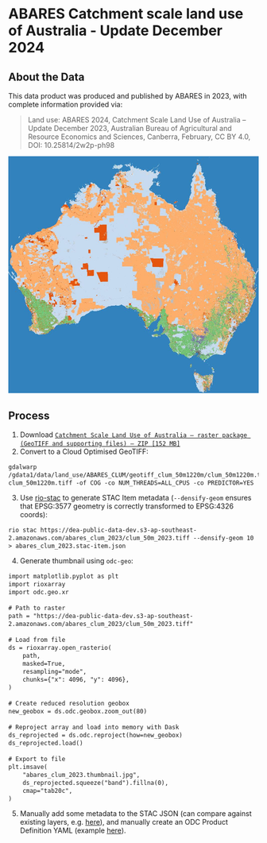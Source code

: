 
# ABARES Catchment scale land use of Australia - Update December 2024

## About the Data

This data product was produced and published by ABARES in 2023, with complete
information provided via:

> Land use: ABARES 2024, Catchment Scale Land Use of Australia – Update December 2023, Australian Bureau of Agricultural and Resource Economics and Sciences, Canberra, February, CC BY 4.0, DOI: 10.25814/2w2p-ph98

![](abares_clum_2023.thumbnail.jpg)


## Process

1. Download [`Catchment Scale Land Use of Australia – raster package (GeoTIFF and supporting files) – ZIP [152 MB]`](https://data.gov.au/data/dataset/8af26be3-da5d-4255-b554-f615e950e46d/resource/6deab695-3661-4135-abf7-19f25806cfd7/download/clum_50m_2023.zip)
2. Convert to a Cloud Optimised GeoTIFF:

```
gdalwarp /gdata1/data/land_use/ABARES_CLUM/geotiff_clum_50m1220m/clum_50m1220m.tif clum_50m1220m.tiff -of COG -co NUM_THREADS=ALL_CPUS -co PREDICTOR=YES
```

3. Use [rio-stac](https://github.com/developmentseed/rio-stac) to generate STAC Item metadata (`--densify-geom` ensures that EPSG:3577 geometry is correctly transformed to EPSG:4326 coords):

```
rio stac https://dea-public-data-dev.s3-ap-southeast-2.amazonaws.com/abares_clum_2023/clum_50m_2023.tiff --densify-geom 10 > abares_clum_2023.stac-item.json
```

4. Generate thumbnail using `odc-geo`:

```
import matplotlib.pyplot as plt
import rioxarray
import odc.geo.xr

# Path to raster
path = "https://dea-public-data-dev.s3-ap-southeast-2.amazonaws.com/abares_clum_2023/clum_50m_2023.tiff"

# Load from file
ds = rioxarray.open_rasterio(
    path,
    masked=True,
    resampling="mode",
    chunks={"x": 4096, "y": 4096},
)

# Create reduced resolution geobox
new_geobox = ds.odc.geobox.zoom_out(80)

# Reproject array and load into memory with Dask
ds_reprojected = ds.odc.reproject(how=new_geobox)
ds_reprojected.load()

# Export to file
plt.imsave(
    "abares_clum_2023.thumbnail.jpg",
    ds_reprojected.squeeze("band").fillna(0),
    cmap="tab20c",
)
```
5. Manually add some metadata to the STAC JSON (can compare against existing layers, e.g. [here](https://github.com/GeoscienceAustralia/dea-config/blob/master/products/others/ausbathytopo250m/ga_ausbathytopo250m_2023.stac-item.json)), and manually create an ODC Product Definition YAML (example [here](https://github.com/GeoscienceAustralia/dea-config/blob/master/products/others/ausbathytopo250m/ga_ausbathytopo250m_2023.odc-product.yaml)).

